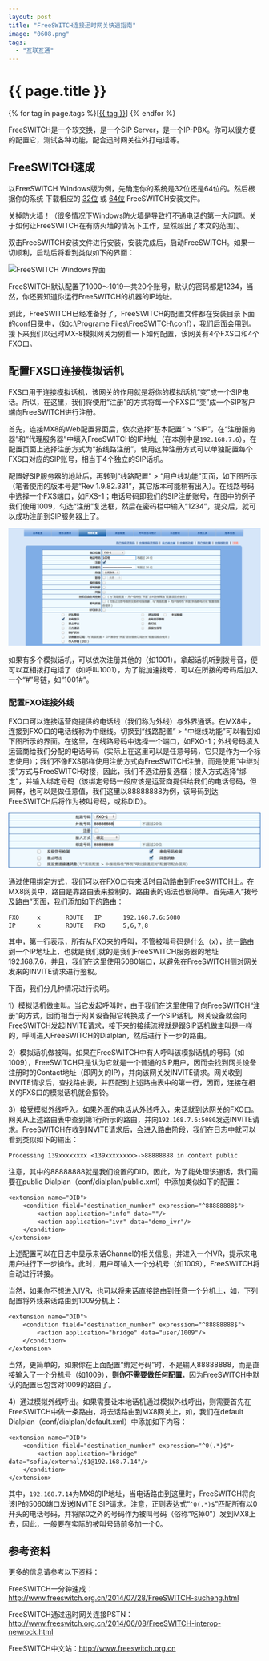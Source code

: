 ```yaml
---
layout: post
title: "FreeSWITCH连接迅时网关快速指南"
image: "0608.png"
tags:
  - "互联互通"
---
```



# {{ page.title }}

<div class="tags">
{% for tag in page.tags %}[<a class="tag" href="/tags.html#{{ tag }}">{{ tag }}</a>] {% endfor %}
</div>

FreeSWITCH是一个软交换，是一个SIP Server，是一个IP-PBX。你可以很方便的配置它，测试各种功能，配合迅时网关往外打电话等。

## FreeSWITCH速成

以FreeSWITCH Windows版为例，先确定你的系统是32位还是64位的。然后根据你的系统
下载相应的 [32位](http://files.freeswitch.org/windows_installer/installer/x86/freeswitch.msi) 或 [64位](http://files.freeswitch.org/windows_installer/installer/x64/freeswitch.msi) FreeSWITCH安装文件。

关掉防火墙！（很多情况下Windows防火墙是导致打不通电话的第一大问题。关于如何让FreeSWITCH在有防火墙的情况下工作，显然超出了本文的范围）。

双击FreeSWITCH安装文件进行安装，安装完成后，启动FreeSWITCH。如果一切顺利，启动后将看到类似如下的界面：

![FreeSWITCH Windows界面](../images/fs-on-windows.png)

FreeSWITCH默认配置了1000～1019一共20个账号，默认的密码都是1234，当然，你还要知道你运行FreeSWITCH的机器的IP地址。

到此，FreeSWITCH已经准备好了，FreeSWITCH的配置文件都在安装目录下面的conf目录中，（如c:\Programe Files\FreeSWITCH\conf），我们后面会用到。接下来我们以迅时MX-8模拟网关为例看一下如何配置，该网关有4个FXS口和4个FXO口。

## 配置FXS口连接模拟话机

FXS口用于连接模拟话机，该网关的作用就是将你的模拟话机“变”成一个SIP电话。所以，在这里，我们将使用“注册”的方式将每一个FXS口“变”成一个SIP客户端向FreeSWITCH进行注册。

首先，连接MX8的Web配置界面后，依次选择“基本配置” &gt; “SIP”，在“注册服务器”和“代理服务器”中填入FreeSWITCH的IP地址（在本例中是`192.168.7.6`），在配置页面上选择注册方式为“按线路注册”，使用这种注册方式可以单独配置每个FXS口对应的SIP账号，相当于4个独立的SIP话机。

配置好SIP服务器的地址后，再转到“线路配置” &gt; “用户线功能”页面，如下图所示（笔者使用的版本号是“Rev 1.9.82.331”，其它版本可能稍有出入）。在线路号码中选择一个FXS端口，如FXS-1；电话号码即我们的SIP注册账号，在图中的例子我们使用1009，勾选“注册”复选框，然后在密码栏中输入“1234”，提交后，就可以成功注册到SIP服务器上了。

![MX8网关FXS口的配置](/images/newrock/xunshi-1.png)

如果有多个模拟话机，可以依次注册其他的（如1001）。拿起话机听到拨号音，便可以互相拨打电话了（如呼叫1001），为了能加速拨号，可以在所拨的号码后加入一个“#”号链，如“1001#”。

### 配置FXO连接外线

FXO口可以连接运营商提供的电话线（我们称为外线）与外界通话。在MX8中，连接到FXO口的电话线称为中继线。切换到“线路配置” &gt; “中继线功能”可以看到如下图所示的界面。在这里，在线路号码中选择一个端口，如FXO-1；外线号码填入运营商给我们分配的电话号码（实际上在这里可以是任意号码，它只是作为一个标志使用）；我们不像FXS那样使用注册方式向FreeSWITCH注册，而是使用“中继对接”方式与FreeSWITCH对接，因此，我们不选注册复选框；接入方式选择“绑定”，并输入绑定号码（该绑定号码一般应该是运营商提供给我们的电话号码，但同样，也可以是做任意值，我们这里以88888888为例，该号码到达FreeSWITCH后将作为被叫号码，或称DID）。

![MX8网关FXO口配置](/images/newrock/xunshi-fxo.png)

通过使用绑定方式，我们可以在FXO口有来话时自动路由到FreeSWITCH上。在MX8网关中，路由是靠路由表来控制的。路由表的语法也很简单。首先进入“拨号及路由”页面，我们添加如下的路由：

    FXO     x       ROUTE   IP      192.168.7.6:5080
    IP      x       ROUTE   FXO     5,6,7,8

其中，第一行表示，所有从FXO来的呼叫，不管被叫号码是什么（x），统一路由到一个IP地址上，也就是我们就的是我们FreeSWITCH服务器的地址192.168.7.6，并且，我们在这里使用5080端口，以避免在FreeSWITCH侧对网关发来的INVITE请求进行鉴权。

下面，我们分几种情况进行说明。

1）模拟话机做主叫。当它发起呼叫时，由于我们在这里使用了向FreeSWITCH“注册”的方式，因而相当于网关设备把它转换成了一个SIP话机，网关设备就会向FreeSWITCH发起INVITE请求，接下来的接续流程就是跟SIP话机做主叫是一样的，呼叫进入FreeSWITCH的Dialplan，然后进行下一步的路由。

2）模拟话机做被叫。如果在FreeSWITCH中有人呼叫该模拟话机的号码（如1009），FreeSWITCH只是认为它就是一个普通的SIP用户，因而会找到网关设备注册时的Contact地址（即网关的IP），并向该网关发INVITE请求。网关收到INVITE请求后，查找路由表，并匹配到上述路由表中的第一行，因而，连接在相关的FXS口的模拟话机就会振铃。

3）接受模拟外线呼入。如果外面的电话从外线呼入，来话就到达网关的FXO口。网关从上述路由表中查到第1行所示的路由，并向`192.168.7.6:5080`发送INVITE请求。FreeSWITCH在收到INVITE请求后，会进入路由阶段，我们在日志中就可以看到类似如下的输出：

    Processing 139xxxxxxxx <139xxxxxxxx>->88888888 in context public

注意，其中的88888888就是我们设置的DID。因此，为了能处理该通话，我们需要在public Dialplan（conf/dialplan/public.xml）中添加类似如下的配置：

    <extension name="DID">
        <condition field="destination_number" expression="^88888888$">
            <action application="info" data=""/>
            <action application="ivr" data="demo_ivr"/>
        </condition>
    </extension>

上述配置可以在日志中显示来话Channel的相关信息，并进入一个IVR，提示来电用户进行下一步操作。此时，用户可输入一个分机号（如1009），FreeSWITCH将自动进行转接。

当然，如果你不想进入IVR，也可以将来话直接路由到任意一个分机上，如，下列配置将外线来话路由到1009分机上：

    <extension name="DID">
        <condition field="destination_number" expression="^88888888$">
            <action application="bridge" data="user/1009"/>
        </condition>
    </extension>

当然，更简单的，如果你在上面配置“绑定号码”时，不是输入88888888，而是直接输入了一个分机号（如1009），**则你不需要做任何配置**，因为FreeSWITCH中默认的配置已包含对1009的路由了。

4）通过模拟外线呼出。如果需要让本地话机通过模拟外线呼出，则需要首先在FreeSWITCH中做一条路由，将去话路由到MX8网关上，如，我们在default Dialplan（conf/dialplan/default.xml）中添加如下内容：

    <extension name="DID">
        <condition field="destination_number" expression="^0(.*)$">
            <action application="bridge" data="sofia/external/$1@192.168.7.14"/>
        </condition>
    </extension>

其中，`192.168.7.14`为MX8的IP地址，当电话路由到这里时，FreeSWITCH将向该IP的5060端口发送INVITE SIP请求。注意，正则表达式“`^0(.*)$`”匹配所有以0开头的电话号码，并将除0之外的号码作为被叫号码（俗称“吃掉0”）发到MX8上去，因此，一般要在实际的被叫号码前多加一个0。

## 参考资料

更多的信息请参考以下资料：

FreeSWITCH一分钟速成：<http://www.freeswitch.org.cn/2014/07/28/FreeSWITCH-sucheng.html>

FreeSWITCH通过迅时网关连接PSTN：<http://www.freeswitch.org.cn/2014/06/08/FreeSWITCH-interop-newrock.html>

FreeSWITCH中文站：<http://www.freeswitch.org.cn>

